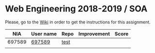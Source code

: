 # Web Engineering 2018-2019 / SOA
Please, go to the [Wiki](https://github.com/UNIZAR-30246-WebEngineering/lab5-soa/wiki) in order to get the instructions for this assignment.

NIA    | User name | Repo | Improvement | Score
-------|-----------|------|-------------|--------
697589 | [697589](https://github.com/697589) |[test](https://github.com/697589/lab5-soa/tree/test) | |
 | | | | 
